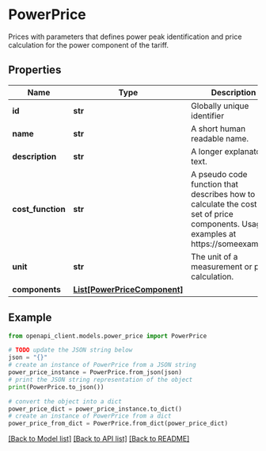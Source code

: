 # PowerPrice

Prices with parameters that defines power peak identification and price calculation for the power component of the tariff.

## Properties

Name | Type | Description | Notes
------------ | ------------- | ------------- | -------------
**id** | **str** | Globally unique identifier | [optional] 
**name** | **str** | A short human readable name. | [optional] 
**description** | **str** | A longer explanatory text. | [optional] 
**cost_function** | **str** | A pseudo code function that describes how to calculate the cost for a set of price components. Usage examples at https://someexamples. | [optional] 
**unit** | **str** | The unit of a measurement or price calculation. | [optional] 
**components** | [**List[PowerPriceComponent]**](PowerPriceComponent.md) |  | [optional] 

## Example

```python
from openapi_client.models.power_price import PowerPrice

# TODO update the JSON string below
json = "{}"
# create an instance of PowerPrice from a JSON string
power_price_instance = PowerPrice.from_json(json)
# print the JSON string representation of the object
print(PowerPrice.to_json())

# convert the object into a dict
power_price_dict = power_price_instance.to_dict()
# create an instance of PowerPrice from a dict
power_price_from_dict = PowerPrice.from_dict(power_price_dict)
```
[[Back to Model list]](../README.md#documentation-for-models) [[Back to API list]](../README.md#documentation-for-api-endpoints) [[Back to README]](../README.md)



